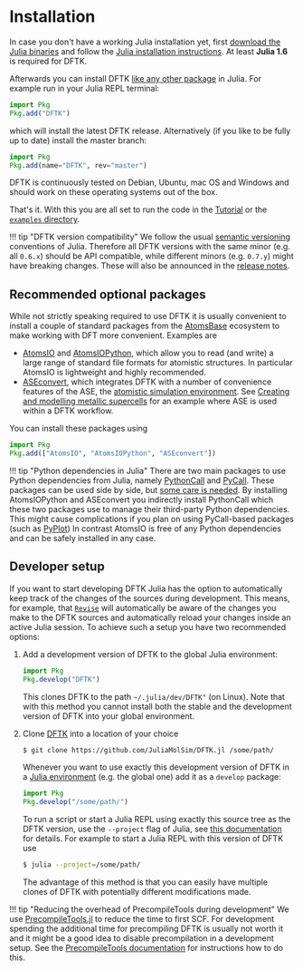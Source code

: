 # Installation

In case you don't have a working Julia installation yet, first
[download the Julia binaries](https://julialang.org/downloads/)
and follow the [Julia installation instructions](https://julialang.org/downloads/platform/).
At least **Julia 1.6** is required for DFTK.

Afterwards you can install DFTK
[like any other package](https://julialang.github.io/Pkg.jl/v1/getting-started/)
in Julia. For example run in your Julia REPL terminal:
```julia
import Pkg
Pkg.add("DFTK")
```
which will install the latest DFTK release.
Alternatively (if you like to be fully up to date) install the master branch:
```julia
import Pkg
Pkg.add(name="DFTK", rev="master")
```

DFTK is continuously tested on Debian, Ubuntu, mac OS and Windows and should work on
these operating systems out of the box.

That's it. With this you are all set to
run the code in the [Tutorial](@ref) or the
[`examples` directory](https://dftk.org/tree/master/examples).

!!! tip "DFTK version compatibility"
    We follow the usual [semantic versioning](https://semver.org/) conventions of Julia.
    Therefore all DFTK versions with the same minor (e.g. all `0.6.x`) should be
    API compatible, while different minors (e.g. `0.7.y`) might have breaking changes.
    These will also be announced in the [release notes](https://github.com/JuliaMolSim/DFTK.jl/releases).

## Recommended optional packages
While not strictly speaking required to use DFTK it is usually convenient to install
a couple of standard packages from the [AtomsBase](https://github.com/JuliaMolSim/AtomsBase.jl)
ecosystem to make working with DFT more convenient. Examples are

- [AtomsIO](https://github.com/mfherbst/AtomsIO.jl) and
  [AtomsIOPython](https://github.com/mfherbst/AtomsIO.jl),
  which allow you to read (and write) a large range of standard file formats
  for atomistic structures. In particular AtomsIO is lightweight and highly recommended.
- [ASEconvert](https://github.com/mfherbst/ASEconvert.jl),
  which integrates DFTK with a number of convenience features of the
  ASE, the [atomistic simulation environment](https://wiki.fysik.dtu.dk/ase/index.html).
  See [Creating and modelling metallic supercells](@ref) for an example where
  ASE is used within a DFTK workflow.

You can install these packages using
```julia
import Pkg
Pkg.add(["AtomsIO", "AtomsIOPython", "ASEconvert"])
```

!!! tip "Python dependencies in Julia"
    There are two main packages to use Python dependencies from Julia,
    namely [PythonCall](https://cjdoris.github.io/PythonCall.jl)
    and [PyCall](https://github.com/JuliaPy/PyCall.jl).
    These packages can be used side by side,
    but [some care is needed](https://cjdoris.github.io/PythonCall.jl/stable/pycall/).
    By installing AtomsIOPython and ASEconvert you indirectly install PythonCall
    which these two packages use to manage their third-party Python dependencies.
    This might cause complications if you plan on  using PyCall-based packages
    (such as [PyPlot](https://github.com/JuliaPy/PyPlot.jl))
    In contrast AtomsIO is free of any Python dependencies and can be safely installed in any case.

## Developer setup
If you want to start developing DFTK Julia has the option to
automatically keep track of the changes of the sources during development.
This means, for example, that
[`Revise`](https://github.com/timholy/Revise.jl) will automatically be aware
of the changes you make to the DFTK sources and automatically
reload your changes inside an active Julia session.
To achieve such a setup you have two recommended options:

1. Add a development version of DFTK to the global Julia environment:
   ```julia
   import Pkg
   Pkg.develop("DFTK")
   ```
   This clones DFTK to the path `~/.julia/dev/DFTK"` (on Linux).
   Note that with this method you cannot install both the stable
   and the development version of DFTK into your global environment.

2. Clone [DFTK](https://dftk.org) into a location of your choice
   ```bash
   $ git clone https://github.com/JuliaMolSim/DFTK.jl /some/path/
   ```
   Whenever you want to use exactly this development version of DFTK
   in a [Julia environment](https://julialang.github.io/Pkg.jl/v1/environments/)
   (e.g. the global one) add it as a `develop` package:
   ```julia
   import Pkg
   Pkg.develop("/some/path/")
   ```
   To run a script or start a Julia REPL using exactly this source tree
   as the DFTK version, use the `--project` flag of Julia,
   see [this documentation](https://julialang.github.io/Pkg.jl/v1/environments/)
   for details. For example to start a Julia REPL with this version of DFTK use
   ```bash
   $ julia --project=/some/path/
   ```
   The advantage of this method is that you can easily have multiple
   clones of DFTK with potentially different modifications made.


!!! tip "Reducing the overhead of PrecompileTools during development"
    We use [PrecompileTools.jl](https://github.com/JuliaLang/PrecompileTools.jl) to
    reduce the time to first SCF. For development
    spending the additional time for precompiling DFTK is usually not worth it and it might
    be a good idea to disable precompilation in a development setup. See the
    [PrecompileTools documentation](https://julialang.github.io/PrecompileTools.jl/stable/)
    for instructions how to do this.

